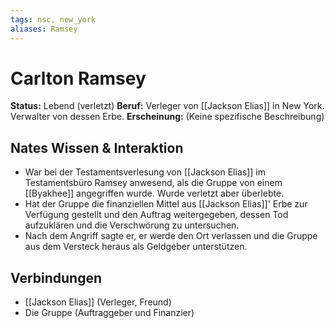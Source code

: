 ```yaml
---
tags: nsc, new_york
aliases: Ramsey
---
```

# Carlton Ramsey

**Status:** Lebend (verletzt)
**Beruf:** Verleger von [[Jackson Elias]] in New York. Verwalter von dessen Erbe.
**Erscheinung:** (Keine spezifische Beschreibung)

## Nates Wissen & Interaktion
*   War bei der Testamentsverlesung von [[Jackson Elias]] im Testamentsbüro Ramsey anwesend, als die Gruppe von einem [[Byakhee]] angegriffen wurde. Wurde verletzt aber überlebte.
*   Hat der Gruppe die finanziellen Mittel aus [[Jackson Elias]]' Erbe zur Verfügung gestellt und den Auftrag weitergegeben, dessen Tod aufzuklären und die Verschwörung zu untersuchen.
*   Nach dem Angriff sagte er, er werde den Ort verlassen und die Gruppe aus dem Versteck heraus als Geldgeber unterstützen.

## Verbindungen
*   [[Jackson Elias]] (Verleger, Freund)
*   Die Gruppe (Auftraggeber und Finanzier)